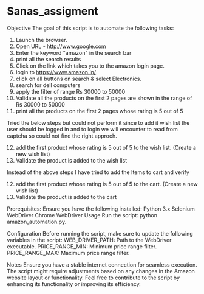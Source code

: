 # Sanas_assigment
Objective
The goal of this script is to automate the following tasks:
1. Launch the browser.
2. Open URL - http://www.google.com
3. Enter the keyword "amazon" in the search bar
4. print all the search results
5. Click on the link which takes you to the amazon login page.
6. login to https://www.amazon.in/
7. click on all buttons on search & select Electronics.
8. search for dell computers
9. apply the filter of range Rs 30000 to 50000
10. Validate all the products on the first 2 pages are shown in the range of Rs 30000 to 50000
11. print all the products on the first 2 pages whose rating is 5 out of 5


Tried the below steps but could not perform it since to add it wish list the user should be logged in and to login we will encounter to read from captcha so could not find the right approch.  

12. add the first product whose rating is 5 out of 5 to the wish list. (Create a new wish list)
13. Validate the product is added to the wish list

Instead of the above steps I have tried to add the Items to cart and verify

12. add the first product whose rating is 5 out of 5 to the cart. (Create a new wish list)
13. Validate the product is added to the cart

Prerequisites:
Ensure you have the following installed:
Python 3.x
Selenium WebDriver
Chrome WebDriver 
Usage
Run the script: python amazon_automation.py.

Configuration
Before running the script, make sure to update the following variables in the script:
WEB_DRIVER_PATH: Path to the WebDriver executable.
PRICE_RANGE_MIN: Minimum price range filter.
PRICE_RANGE_MAX: Maximum price range filter.

Notes
Ensure you have a stable internet connection for seamless execution.
The script might require adjustments based on any changes in the Amazon website layout or functionality.
Feel free to contribute to the script by enhancing its functionality or improving its efficiency.
